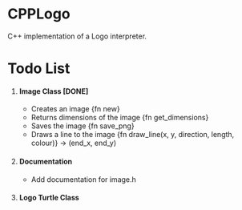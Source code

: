 # CPPLogo
C++ implementation of a Logo interpreter.

<h1>Todo List</h1>
<ol>
    <li>
        <h4>Image Class [DONE]</h4>
        <ul>
            <li>Creates an image {fn new}</li>
            <li>Returns dimensions of the image {fn get_dimensions}</li>
            <li>Saves the image {fn save_png}</li>
            <li>Draws a line to the image {fn draw_line(x, y, direction, length, colour)} -> (end_x, end_y)</li>
        </ul>
    </li>
    <li>
        <h4>Documentation</h4>
        <ul>
            <li>Add documentation for image.h</li>
        </ul>
    </li>
    <li>
        <h4>Logo Turtle Class</h4>
    </li>
</ol> 
